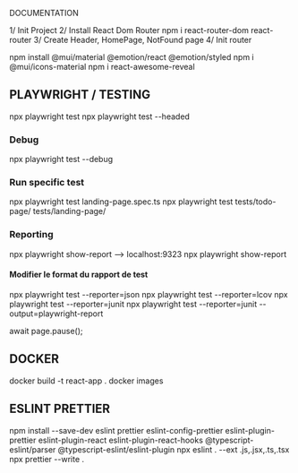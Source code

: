 DOCUMENTATION

1/ Init Project
2/ Install React Dom Router
npm i react-router-dom
react-router
3/ Create Header, HomePage, NotFound page
4/ Init router

npm install @mui/material @emotion/react @emotion/styled
npm i @mui/icons-material
npm i react-awesome-reveal

## PLAYWRIGHT / TESTING

npx playwright test
npx playwright test --headed

### Debug

npx playwright test --debug

### Run specific test

npx playwright test landing-page.spec.ts
npx playwright test tests/todo-page/ tests/landing-page/

### Reporting


npx playwright show-report --> localhost:9323
npx playwright show-report

#### Modifier le format du rapport de test

npx playwright test --reporter=json
npx playwright test --reporter=lcov
npx playwright test --reporter=junit
npx playwright test --reporter=junit --output=playwright-report



await page.pause();


## DOCKER 

docker build -t react-app .
docker images


## ESLINT PRETTIER

npm install --save-dev eslint prettier eslint-config-prettier eslint-plugin-prettier eslint-plugin-react eslint-plugin-react-hooks @typescript-eslint/parser @typescript-eslint/eslint-plugin
npx eslint . --ext .js,.jsx,.ts,.tsx
npx prettier --write .